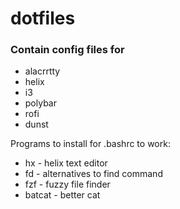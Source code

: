 # dotfiles

### Contain config files for
- alacrrtty
- helix
- i3 
- polybar
- rofi
- dunst

Programs to install for .bashrc to work:
- hx - helix text editor
- fd - alternatives to find command
- fzf - fuzzy file finder
- batcat - better cat
